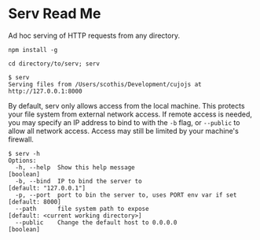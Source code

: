 Serv Read Me
============

Ad hoc serving of HTTP requests from any directory.

    npm install -g

    cd directory/to/serv; serv

    $ serv
    Serving files from /Users/scothis/Development/cujojs at http://127.0.0.1:8000

By default, serv only allows access from the local machine. This protects your
file system from external network access. If remote access is needed, you may
specify an IP address to bind to with the `-b` flag, or `--public` to allow all
network access. Access may still be limited by your machine's firewall.

    $ serv -h
    Options:
      -h, --help  Show this help message                               [boolean]
      -b, --bind  IP to bind the server to                             [default: "127.0.0.1"]
      -p, --port  port to bin the server to, uses PORT env var if set  [default: 8000]
      --path      file system path to expose                           [default: <current working directory>]
      --public    Change the default host to 0.0.0.0                   [boolean]
